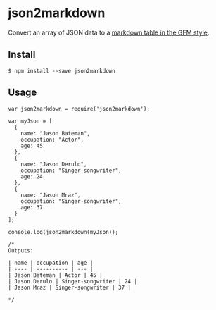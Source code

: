 json2markdown
=============

Convert an array of JSON data to a [markdown table in the GFM style](https://help.github.com/articles/github-flavored-markdown#tables).

Install
-------

```
$ npm install --save json2markdown
```

Usage
-----

```
var json2markdown = require('json2markdown');

var myJson = [
  {
    name: "Jason Bateman",
    occupation: "Actor",
    age: 45
  },
  {
    name: "Jason Derulo",
    occupation: "Singer-songwriter",
    age: 24
  },
  {
    name: "Jason Mraz",
    occupation: "Singer-songwriter",
    age: 37
  }
];

console.log(json2markdown(myJson));

/*
Outputs:

| name | occupation | age |
| ---- | ---------- | --- |
| Jason Bateman | Actor | 45 |
| Jason Derulo | Singer-songwriter | 24 |
| Jason Mraz | Singer-songwriter | 37 |

*/
```
